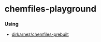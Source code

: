 chemfiles-playground
====================

### Using
- [dirkarnez/chemfiles-prebuilt](https://github.com/dirkarnez/chemfiles-prebuilt)
